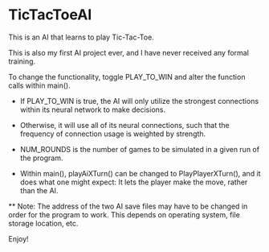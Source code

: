# TicTacToeAI

This is an AI that learns to play Tic-Tac-Toe.

This is also my first AI project ever, and I have never received any formal training.

To change the functionality, toggle PLAY_TO_WIN and alter the function calls within main(). 

  - If PLAY_TO_WIN is true, the AI will only utilize the strongest connections within its neural network to make decisions. 
  - Otherwise, it will use all of its neural connections, such that the frequency of connection usage is weighted by strength.
  
  - NUM_ROUNDS is the number of games to be simulated in a given run of the program.
  
  - Within main(), playAiXTurn() can be changed to PlayPlayerXTurn(), and it does what one might expect: It lets the player make the move, rather than the AI.
  
** Note: The address of the two AI save files may have to be changed in order for the program to work. This depends on operating system, file storage location, etc.

Enjoy!

